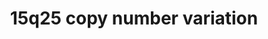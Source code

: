 ---
annotations:
- id: DOID:0060396
  parent: genetic disease
  type: Disease Ontology
  value: chromosome 15q25 deletion syndrome
- id: PW:0000013
  parent: disease pathway
  type: Pathway Ontology
  value: disease pathway
authors:
- Fehrhart
- AlexanderPico
- Pklemmer
citedin: ''
communities: []
description: '15q25.2 or generally 15q25 copy number variations are rare genetic disorders
  that cause neuropsychiatric disorders, developmental delay and cardiac abnormalities.
  The exact chromosomal position for this pathway (chr15:83219735-85722039, GRCh37)
  was taken from Kirov et al. 2014 10.1016/j.biopsych.2013.07.022 and literature cited
  there.  '
last-edited: 2024-03-05
ndex: null
organisms:
- Homo sapiens
redirect_from:
- /index.php/Pathway:WP5408
- /instance/WP5408
- /instance/WP5408_r129009
revision: r129009
schema-jsonld:
- '@context': https://schema.org/
  '@id': https://wikipathways.github.io/pathways/WP5408.html
  '@type': Dataset
  creator:
    '@type': Organization
    name: WikiPathways
  description: '15q25.2 or generally 15q25 copy number variations are rare genetic
    disorders that cause neuropsychiatric disorders, developmental delay and cardiac
    abnormalities. The exact chromosomal position for this pathway (chr15:83219735-85722039,
    GRCh37) was taken from Kirov et al. 2014 10.1016/j.biopsych.2013.07.022 and literature
    cited there.  '
  keywords:
  - ADAMTSL3
  - ADP
  - AGAP2
  - ALPK3
  - AMP
  - AP3B2
  - AP3D1
  - AP3M2
  - AP3S1
  - ATP
  - Adenosine
  - BNC1
  - BTBD1
  - C15orf40
  - CPEB1
  - Cytidine
  - DNM3
  - EGF
  - FSD2
  - GOLGA6L4
  - GRM1
  - GRM5
  - HOMER2
  - HTT
  - ITPR1
  - 'L-serine residue '
  - 'L-threonine residue '
  - MIR4515
  - NMB
  - NMBR
  - O-phospho-L-serine residue
  - O-phospho-L-threonine residue
  - PDE8A
  - RAF1
  - RAMAC
  - RNMT
  - RYR1
  - RYR2
  - SEC11A
  - SH3GL3
  - SHANK1
  - SHANK3
  - SLC28A1
  - SLC2A1
  - SPCS1
  - SPCS2
  - SPCS3
  - SYNJ1
  - TENT4B
  - TM6SF1
  - TOP1
  - Thymidine
  - UBE2Q2L
  - Uridine
  - WDR73
  - WHAMM
  - ZNF592
  - ZSCAN2
  - cAMP
  license: CC0
  name: 15q25 copy number variation
seo: CreativeWork
title: 15q25 copy number variation
wpid: WP5408
---